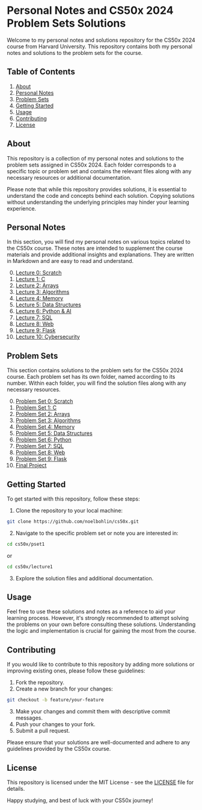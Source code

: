 # Personal Notes and CS50x 2024 Problem Sets Solutions

Welcome to my personal notes and solutions repository for the CS50x 2024 course from Harvard University. This repository contains both my personal notes and solutions to the problem sets for the course.

## Table of Contents

1. [About](#about)
2. [Personal Notes](#personal-notes)
3. [Problem Sets](#problem-sets)
4. [Getting Started](#getting-started)
5. [Usage](#usage)
6. [Contributing](#contributing)
7. [License](#license)

## About

This repository is a collection of my personal notes and solutions to the problem sets assigned in CS50x 2024. Each folder corresponds to a specific topic or problem set and contains the relevant files along with any necessary resources or additional documentation.

Please note that while this repository provides solutions, it is essential to understand the code and concepts behind each solution. Copying solutions without understanding the underlying principles may hinder your learning experience.

## Personal Notes

In this section, you will find my personal notes on various topics related to the CS50x course. These notes are intended to supplement the course materials and provide additional insights and explanations. They are written in Markdown and are easy to read and understand.

0. [Lecture 0: Scratch](./lecture1/)
1. [Lecture 1: C](./lecture1/)
2. [Lecture 2: Arrays](./lecture2/)
3. [Lecture 3: Algorithms](./lecture3/)
4. [Lecture 4: Memory](./lecture4/)
5. [Lecture 5: Data Structures](./lecture5/)
6. [Lecture 6: Python & AI](./lecture6/)
7. [Lecture 7: SQL](./lecture7/)
8. [Lecture 8: Web](./lecture8/)
9. [Lecture 9: Flask](./lecture9/)
10. [Lecture 10: Cybersecurity](./lecture10/)

## Problem Sets

This section contains solutions to the problem sets for the CS50x 2024 course. Each problem set has its own folder, named according to its number. Within each folder, you will find the solution files along with any necessary resources.

0. [Problem Set 0: Scratch](./pset0/)
1. [Problem Set 1: C](./pset1/)
2. [Problem Set 2: Arrays](./pset2/)
3. [Problem Set 3: Algorithms](./pset3/)
4. [Problem Set 4: Memory](./pset4/)
5. [Problem Set 5: Data Structures](./pset5/)
6. [Problem Set 6: Python](./pset6/)
7. [Problem Set 7: SQL](./pset7/)
8. [Problem Set 8: Web](./pset8/)
9. [Problem Set 9: Flask](./pset9/)
10. [Final Project](./final_project/)

## Getting Started

To get started with this repository, follow these steps:

1. Clone the repository to your local machine:

```bash
git clone https://github.com/noelbohlin/cs50x.git
```

2. Navigate to the specific problem set or note you are interested in:

```bash
cd cs50x/pset1
```

or

```bash
cd cs50x/lecture1
```

3. Explore the solution files and additional documentation.

## Usage

Feel free to use these solutions and notes as a reference to aid your learning process. However, it's strongly recommended to attempt solving the problems on your own before consulting these solutions. Understanding the logic and implementation is crucial for gaining the most from the course.

## Contributing

If you would like to contribute to this repository by adding more solutions or improving existing ones, please follow these guidelines:

1. Fork the repository.
2. Create a new branch for your changes:

```bash
git checkout -b feature/your-feature 
```

3. Make your changes and commit them with descriptive commit messages.
4. Push your changes to your fork.
5. Submit a pull request.

Please ensure that your solutions are well-documented and adhere to any guidelines provided by the CS50x course.

## License

This repository is licensed under the MIT License - see the [LICENSE](./LICENSE) file for details.

Happy studying, and best of luck with your CS50x journey!
